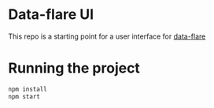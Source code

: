 # Data-flare UI

This repo is a starting point for a user interface for [data-flare](https://github.com/timgent/data-flare)

# Running the project
```bash
npm install
npm start
```

